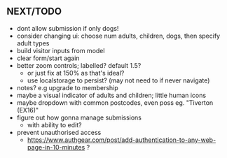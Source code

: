 NEXT/TODO
-
- dont allow submission if only dogs!
- consider changing ui: choose num adults, children, dogs, then specify adult types
- build visitor inputs from model
- clear form/start again
- better zoom controls; labelled? default 1.5?
  - or just fix at 150% as that's ideal?
  - use localstorage to persist? (may not need to if never navigate)
- notes? e.g upgrade to membership
- maybe a visual indicator of adults and children; little human icons
- maybe dropdown with common postcodes, even poss eg. "Tiverton (EX16)"
- figure out how gonna manage submissions
  - with ability to edit?
- prevent unauthorised access
  - https://www.authgear.com/post/add-authentication-to-any-web-page-in-10-minutes ?

